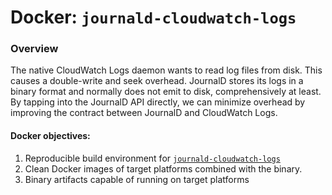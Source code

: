 # Docker: `journald-cloudwatch-logs`

### Overview

The native CloudWatch Logs daemon wants to read log files from disk.  This causes a double-write and seek overhead. JournalD stores its logs in a binary format and normally does not emit to disk, comprehensively at least.  By tapping into the JournalD API directly, we can minimize overhead by improving the contract between JournalD and CloudWatch Logs.

#### Docker objectives:
1. Reproducible build environment for [`journald-cloudwatch-logs`](https://github.com/saymedia/journald-cloudwatch-logs)
2. Clean Docker images of target platforms combined with the binary.
3. Binary artifacts capable of running on target platforms
